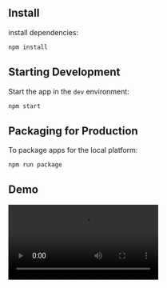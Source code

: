 ## Install
install dependencies:

```bash
npm install
```

## Starting Development

Start the app in the `dev` environment:

```bash
npm start
```

## Packaging for Production

To package apps for the local platform:

```bash
npm run package
```

## Demo
![](https://github.com/MatteZ02/soundium/blob/main/files/demo.mp4)